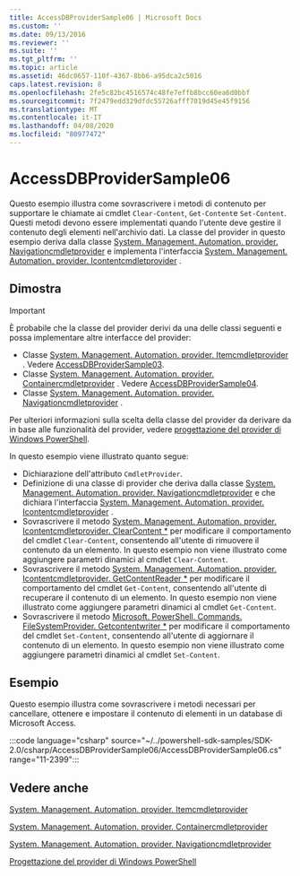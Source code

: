 ```yaml
---
title: AccessDBProviderSample06 | Microsoft Docs
ms.custom: ''
ms.date: 09/13/2016
ms.reviewer: ''
ms.suite: ''
ms.tgt_pltfrm: ''
ms.topic: article
ms.assetid: 46dc0657-110f-4367-8bb6-a95dca2c5016
caps.latest.revision: 8
ms.openlocfilehash: 2fe5c82bc4516574c48fe7effb8bcc60ea6d0bbf
ms.sourcegitcommit: 7f2479edd329dfdc55726afff7019d45e45f9156
ms.translationtype: MT
ms.contentlocale: it-IT
ms.lasthandoff: 04/08/2020
ms.locfileid: "80977472"
---
```

# <a name="accessdbprovidersample06"></a>AccessDBProviderSample06

Questo esempio illustra come sovrascrivere i metodi di contenuto per supportare le chiamate ai cmdlet `Clear-Content`, `Get-Content`e `Set-Content`. Questi metodi devono essere implementati quando l'utente deve gestire il contenuto degli elementi nell'archivio dati. La classe del provider in questo esempio deriva dalla classe [System. Management. Automation. provider. Navigationcmdletprovider](/dotnet/api/System.Management.Automation.Provider.NavigationCmdletProvider) e implementa l'interfaccia [System. Management. Automation. provider. Icontentcmdletprovider](/dotnet/api/System.Management.Automation.Provider.IContentCmdletProvider) .

## <a name="demonstrates"></a>Dimostra

> [!IMPORTANT]
> È probabile che la classe del provider derivi da una delle classi seguenti e possa implementare altre interfacce del provider:
>
> -   Classe [System. Management. Automation. provider. Itemcmdletprovider](/dotnet/api/System.Management.Automation.Provider.ItemCmdletProvider) . Vedere [AccessDBProviderSample03](./accessdbprovidersample03.md).
> -   Classe [System. Management. Automation. provider. Containercmdletprovider](/dotnet/api/System.Management.Automation.Provider.ContainerCmdletProvider) . Vedere [AccessDBProviderSample04](./accessdbprovidersample04.md).
> -   Classe [System. Management. Automation. provider. Navigationcmdletprovider](/dotnet/api/System.Management.Automation.Provider.NavigationCmdletProvider) .
>
> Per ulteriori informazioni sulla scelta della classe del provider da derivare da in base alle funzionalità del provider, vedere [progettazione del provider di Windows PowerShell](./provider-types.md).

In questo esempio viene illustrato quanto segue:

- Dichiarazione dell'attributo `CmdletProvider`.
- Definizione di una classe di provider che deriva dalla classe [System. Management. Automation. provider. Navigationcmdletprovider](/dotnet/api/System.Management.Automation.Provider.NavigationCmdletProvider) e che dichiara l'interfaccia [System. Management. Automation. provider. Icontentcmdletprovider](/dotnet/api/System.Management.Automation.Provider.IContentCmdletProvider) .
- Sovrascrivere il metodo [System. Management. Automation. provider. Icontentcmdletprovider. ClearContent *](/dotnet/api/System.Management.Automation.Provider.IContentCmdletProvider.ClearContent) per modificare il comportamento del cmdlet `Clear-Content`, consentendo all'utente di rimuovere il contenuto da un elemento. In questo esempio non viene illustrato come aggiungere parametri dinamici al cmdlet `Clear-Content`.
- Sovrascrivere il metodo [System. Management. Automation. provider. Icontentcmdletprovider. GetContentReader *](/dotnet/api/System.Management.Automation.Provider.IContentCmdletProvider.GetContentReader) per modificare il comportamento del cmdlet `Get-Content`, consentendo all'utente di recuperare il contenuto di un elemento. In questo esempio non viene illustrato come aggiungere parametri dinamici al cmdlet `Get-Content`.
- Sovrascrivere il metodo [Microsoft. PowerShell. Commands. FileSystemProvider. Getcontentwriter *](/dotnet/api/Microsoft.PowerShell.Commands.FileSystemProvider.GetContentWriter) per modificare il comportamento del cmdlet `Set-Content`, consentendo all'utente di aggiornare il contenuto di un elemento. In questo esempio non viene illustrato come aggiungere parametri dinamici al cmdlet `Set-Content`.

## <a name="example"></a>Esempio

Questo esempio illustra come sovrascrivere i metodi necessari per cancellare, ottenere e impostare il contenuto di elementi in un database di Microsoft Access.

:::code language="csharp" source="~/../powershell-sdk-samples/SDK-2.0/csharp/AccessDBProviderSample06/AccessDBProviderSample06.cs" range="11-2399":::

## <a name="see-also"></a>Vedere anche

[System. Management. Automation. provider. Itemcmdletprovider](/dotnet/api/System.Management.Automation.Provider.ItemCmdletProvider)

[System. Management. Automation. provider. Containercmdletprovider](/dotnet/api/System.Management.Automation.Provider.ContainerCmdletProvider)

[System. Management. Automation. provider. Navigationcmdletprovider](/dotnet/api/System.Management.Automation.Provider.NavigationCmdletProvider)

[Progettazione del provider di Windows PowerShell](./provider-types.md)

